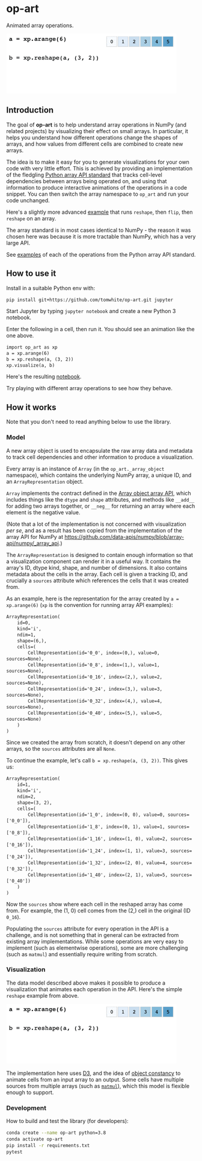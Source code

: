 # op-art

Animated array operations.

![Reshape animation](reshape.gif)

## Introduction

The goal of **op-art** is to help understand array operations in NumPy (and related projects) by visualizing their effect on small arrays. In particular, it helps you understand how different operations change the shapes of arrays, and how values from different cells are combined to create new arrays.

The idea is to make it easy for you to generate visualizations for your own code with very little effort. This is achieved by providing an implementation of the fledgling [Python array API standard](https://data-apis.org/array-api/latest/index.html) that tracks cell-level dependencies between arrays being operated on, and using that information to produce interactive animations of the operations in a code snippet. You can then switch the array namespace to `op_art` and run your code unchanged.

Here's a slightly more advanced [example](https://tomwhite.github.io/op-art/docs/misc/reshape_flip_reshape.html) that runs `reshape`, then `flip`, then `reshape` on an array.

The array standard is in most cases identical to NumPy - the reason it was chosen here was because it is more tractable than NumPy, which has a very large API.

See [examples](https://tomwhite.github.io/op-art) of each of the operations from the Python array API standard.
## How to use it

Install in a suitable Python env with:

```bash
pip install git+https://github.com/tomwhite/op-art.git jupyter
```

Start Jupyter by typing `jupyter notebook` and create a new Python 3 notebook.

Enter the following in a cell, then run it. You should see an animation like the one above.

```
import op_art as xp
a = xp.arange(6)
b = xp.reshape(a, (3, 2))
xp.visualize(a, b)
```

Here's the resulting [notebook](https://nbviewer.jupyter.org/github/tomwhite/op-art/blob/main/op_art.ipynb).

Try playing with different array operations to see how they behave.

## How it works

Note that you don't need to read anything below to use the library.

### Model

A new array object is used to encapsulate the raw array data and metadata to track cell dependencies and other information to produce a visualization.

Every array is an instance of `Array` (in the `op_art._array_object` namespace), which contains the underlying NumPy array, a unique ID, and an `ArrayRepresentation` object.

`Array` implements the contract defined in the [Array object array API](https://data-apis.org/array-api/latest/API_specification/array_object.html), which includes things like the `dtype` and `shape` attributes, and methods like `__add__` for adding two arrays together, or `__neg__` for returning an array where each element is the negative value.

(Note that a lot of the implementation is not concerned with visualization _per se_, and as a result has been copied from the implementation of the array API for NumPy at https://github.com/data-apis/numpy/blob/array-api/numpy/_array_api.)

The `ArrayRepresentation` is designed to contain enough information so that a visualization component can render it in a useful way. It contains the array's ID, dtype kind, shape, and number of dimensions. It also contains metadata about the cells in the array. Each cell is given a tracking ID, and crucially a `sources` attribute which references the cells that it was created from.

As an example, here is the representation for the array created by `a = xp.arange(6)` (`xp` is the convention for running array API examples):

```
ArrayRepresentation(
    id=0,
    kind='i',
    ndim=1,
    shape=(6,),
    cells=(
        CellRepresentation(id='0_0', index=(0,), value=0, sources=None),
        CellRepresentation(id='0_8', index=(1,), value=1, sources=None),
        CellRepresentation(id='0_16', index=(2,), value=2, sources=None),
        CellRepresentation(id='0_24', index=(3,), value=3, sources=None),
        CellRepresentation(id='0_32', index=(4,), value=4, sources=None),
        CellRepresentation(id='0_40', index=(5,), value=5, sources=None)
    )
)
```

Since we created the array from scratch, it doesn't depend on any other arrays, so the `sources` attributes are all `None`.

To continue the example, let's call `b = xp.reshape(a, (3, 2))`. This gives us:

```
ArrayRepresentation(
    id=1,
    kind='i',
    ndim=2,
    shape=(3, 2),
    cells=(
        CellRepresentation(id='1_0', index=(0, 0), value=0, sources=['0_0']),
        CellRepresentation(id='1_8', index=(0, 1), value=1, sources=['0_8']),
        CellRepresentation(id='1_16', index=(1, 0), value=2, sources=['0_16']),
        CellRepresentation(id='1_24', index=(1, 1), value=3, sources=['0_24']),
        CellRepresentation(id='1_32', index=(2, 0), value=4, sources=['0_32']),
        CellRepresentation(id='1_40', index=(2, 1), value=5, sources=['0_40'])
    )
)
```

Now the `sources` show where each cell in the reshaped array has come from. For example, the (1, 0) cell comes from the (2,) cell in the original (ID `0_16`).

Populating the `sources` attribute for every operation in the API is a challenge, and is not something that in general can be extracted from existing array implementations. While some operations are very easy to implement (such as elementwise operations), some are more challenging (such as `matmul`) and essentially require writing from scratch.

### Visualization

The data model described above makes it possible to produce a visualization that animates each operation in the API. Here's the simple `reshape` example from above.

![Reshape animation](reshape.gif)

The implementation here uses [D3](https://d3js.org/), and the idea of [object constancy](https://bost.ocks.org/mike/constancy/) to animate cells from an input array to an output. Some cells have multiple sources from multiple arrays (such as [`matmul`](https://tomwhite.github.io/op-art/docs/linear_algebra_functions/matmul.html)), which this model is flexible enough to support.

### Development

How to build and test the library (for developers):

```bash
conda create --name op-art python=3.8
conda activate op-art
pip install -r requirements.txt
pytest
```
